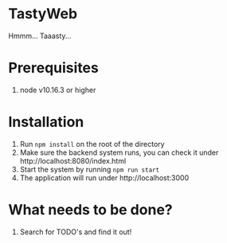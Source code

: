 # TastyWeb
Hmmm... Taaasty...

# Prerequisites
1. node v10.16.3 or higher

# Installation
1. Run `npm install` on the root of the directory
2. Make sure the backend system runs, you can check it under http://localhost:8080/index.html
3. Start the system by running `npm run start`
4. The application will run under http://localhost:3000

# What needs to be done?

1. Search for TODO's and find it out!